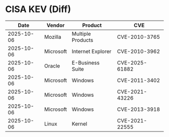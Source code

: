 # CISA KEV (Diff)

| Date | Vendor | Product | CVE |
| ---- | ------ | ------- | --- |
| 2025-10-06 | Mozilla | Multiple Products | CVE-2010-3765 |
| 2025-10-06 | Microsoft | Internet Explorer | CVE-2010-3962 |
| 2025-10-06 | Oracle | E-Business Suite | CVE-2025-61882 |
| 2025-10-06 | Microsoft | Windows | CVE-2011-3402 |
| 2025-10-06 | Microsoft | Windows | CVE-2021-43226 |
| 2025-10-06 | Microsoft | Windows | CVE-2013-3918 |
| 2025-10-06 | Linux | Kernel | CVE-2021-22555 |
